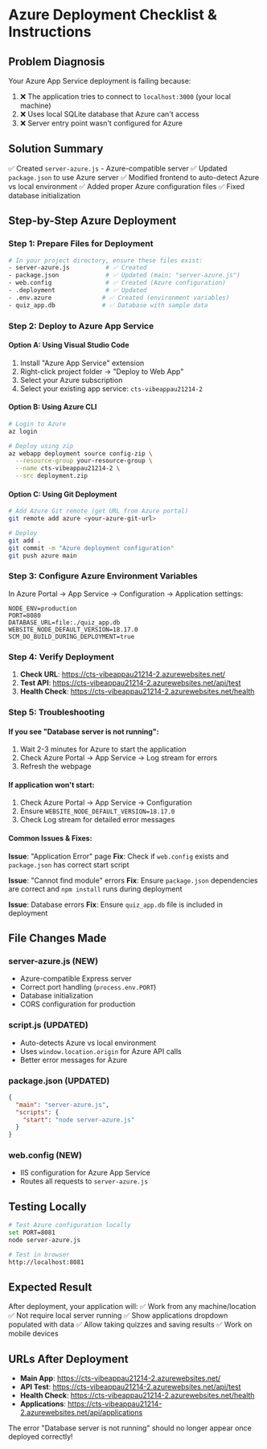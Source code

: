 # Azure Deployment Checklist & Instructions

## **Problem Diagnosis**
Your Azure App Service deployment is failing because:
1. ❌ The application tries to connect to `localhost:3000` (your local machine)
2. ❌ Uses local SQLite database that Azure can't access
3. ❌ Server entry point wasn't configured for Azure

## **Solution Summary**
✅ Created `server-azure.js` - Azure-compatible server
✅ Updated `package.json` to use Azure server
✅ Modified frontend to auto-detect Azure vs local environment
✅ Added proper Azure configuration files
✅ Fixed database initialization

## **Step-by-Step Azure Deployment**

### **Step 1: Prepare Files for Deployment**
```bash
# In your project directory, ensure these files exist:
- server-azure.js          # ✅ Created
- package.json             # ✅ Updated (main: "server-azure.js")
- web.config               # ✅ Created (Azure configuration)
- .deployment              # ✅ Updated
- .env.azure              # ✅ Created (environment variables)
- quiz_app.db             # ✅ Database with sample data
```

### **Step 2: Deploy to Azure App Service**

#### **Option A: Using Visual Studio Code**
1. Install "Azure App Service" extension
2. Right-click project folder → "Deploy to Web App"
3. Select your Azure subscription
4. Select your existing app service: `cts-vibeappau21214-2`

#### **Option B: Using Azure CLI**
```bash
# Login to Azure
az login

# Deploy using zip
az webapp deployment source config-zip \
  --resource-group your-resource-group \
  --name cts-vibeappau21214-2 \
  --src deployment.zip
```

#### **Option C: Using Git Deployment**
```bash
# Add Azure Git remote (get URL from Azure portal)
git remote add azure <your-azure-git-url>

# Deploy
git add .
git commit -m "Azure deployment configuration"
git push azure main
```

### **Step 3: Configure Azure Environment Variables**
In Azure Portal → App Service → Configuration → Application settings:

```
NODE_ENV=production
PORT=8080
DATABASE_URL=file:./quiz_app.db
WEBSITE_NODE_DEFAULT_VERSION=18.17.0
SCM_DO_BUILD_DURING_DEPLOYMENT=true
```

### **Step 4: Verify Deployment**

1. **Check URL**: https://cts-vibeappau21214-2.azurewebsites.net/
2. **Test API**: https://cts-vibeappau21214-2.azurewebsites.net/api/test
3. **Health Check**: https://cts-vibeappau21214-2.azurewebsites.net/health

### **Step 5: Troubleshooting**

#### **If you see "Database server is not running":**
1. Wait 2-3 minutes for Azure to start the application
2. Check Azure Portal → App Service → Log stream for errors
3. Refresh the webpage

#### **If application won't start:**
1. Check Azure Portal → App Service → Configuration
2. Ensure `WEBSITE_NODE_DEFAULT_VERSION=18.17.0`
3. Check Log stream for detailed error messages

#### **Common Issues & Fixes:**

**Issue**: "Application Error" page
**Fix**: Check if `web.config` exists and `package.json` has correct start script

**Issue**: "Cannot find module" errors
**Fix**: Ensure `package.json` dependencies are correct and `npm install` runs during deployment

**Issue**: Database errors
**Fix**: Ensure `quiz_app.db` file is included in deployment

## **File Changes Made**

### **server-azure.js** (NEW)
- Azure-compatible Express server
- Correct port handling (`process.env.PORT`)
- Database initialization
- CORS configuration for production

### **script.js** (UPDATED)
- Auto-detects Azure vs local environment
- Uses `window.location.origin` for Azure API calls
- Better error messages for Azure

### **package.json** (UPDATED)
```json
{
  "main": "server-azure.js",
  "scripts": {
    "start": "node server-azure.js"
  }
}
```

### **web.config** (NEW)
- IIS configuration for Azure App Service
- Routes all requests to `server-azure.js`

## **Testing Locally**
```bash
# Test Azure configuration locally
set PORT=8081
node server-azure.js

# Test in browser
http://localhost:8081
```

## **Expected Result**
After deployment, your application will:
✅ Work from any machine/location
✅ Not require local server running
✅ Show applications dropdown populated with data
✅ Allow taking quizzes and saving results
✅ Work on mobile devices

## **URLs After Deployment**
- **Main App**: https://cts-vibeappau21214-2.azurewebsites.net/
- **API Test**: https://cts-vibeappau21214-2.azurewebsites.net/api/test
- **Health Check**: https://cts-vibeappau21214-2.azurewebsites.net/health
- **Applications**: https://cts-vibeappau21214-2.azurewebsites.net/api/applications

The error "Database server is not running" should no longer appear once deployed correctly!
